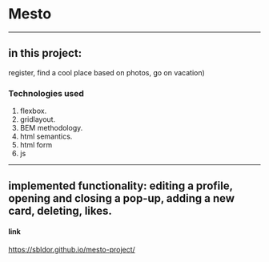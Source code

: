 # Mesto
----
## in this project:

register, find a cool place based on photos, go on vacation)

### Technologies used
1.  flexbox.
2.  gridlayout.
3.  BEM methodology.
4.  html semantics.
5.  html form
6.  js
----
implemented functionality: editing a profile, opening and closing a pop-up, adding a new card, deleting, likes.
----
#### link
https://sbldor.github.io/mesto-project/
